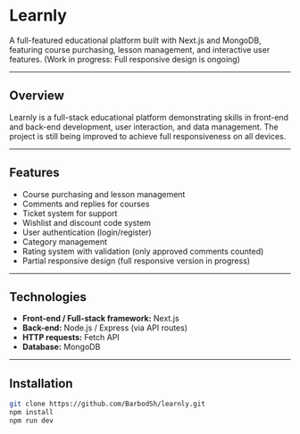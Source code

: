 # Learnly

A full-featured educational platform built with Next.js and MongoDB, featuring course purchasing, lesson management, and interactive user features. (Work in progress: Full responsive design is ongoing)

---

## Overview
Learnly is a full-stack educational platform demonstrating skills in front-end and back-end development, user interaction, and data management. The project is still being improved to achieve full responsiveness on all devices.

---

## Features
- Course purchasing and lesson management
- Comments and replies for courses
- Ticket system for support
- Wishlist and discount code system
- User authentication (login/register)
- Category management
- Rating system with validation (only approved comments counted)
- Partial responsive design (full responsive version in progress)

---

## Technologies
- **Front-end / Full-stack framework:** Next.js
- **Back-end:** Node.js / Express (via API routes)
- **HTTP requests:** Fetch API
- **Database:** MongoDB

---

## Installation
```bash
git clone https://github.com/BarbodSh/learnly.git
npm install
npm run dev
